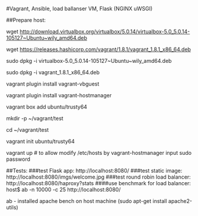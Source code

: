 #Vagrant, Ansible, load ballanser VM, Flask (NGINX uWSGI)


##Prepare host:

wget http://download.virtualbox.org/virtualbox/5.0.14/virtualbox-5.0_5.0.14-105127~Ubuntu~wily_amd64.deb

wget https://releases.hashicorp.com/vagrant/1.8.1/vagrant_1.8.1_x86_64.deb

sudo dpkg -i virtualbox-5.0_5.0.14-105127~Ubuntu~wily_amd64.deb

sudo dpkg -i vagrant_1.8.1_x86_64.deb

vagrant plugin install vagrant-vbguest

vagrant plugin install vagrant-hostmanager

vagrant box add ubuntu/trusty64

mkdir -p ~/vagrant/test

cd ~/vagrant/test

vagrant init ubuntu/trusty64

vagrant up # to allow modify /etc/hosts by vagrant-hostmanager input sudo password



##Tests:
###test Flask app:
http://localhost:8080/
###test static image:
http://localhost:8080/imgs/welcome.jpg
###test round robin load balancer:
http://localhost:8080/haproxy?stats
####use benchmark for load balancer:
host$ ab -n 10000 -c 25 http://localhost:8080/

ab - installed apache bench on host machine (sudo apt-get install apache2-utils)
